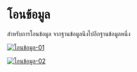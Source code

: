 # โอนข้อมูล

สำหรับการโอนข้อมูล จากฐานข้อมูลนึงไปอีกฐานข้อมูลหนึ่ง

[![โอนข้อมูล-01](http://www.smlaccount.com/manual/wp-content/uploads/2017/11/โอนข้อมูล-01.jpg)](http://www.smlaccount.com/manual/wp-content/uploads/2017/11/โอนข้อมูล-01.jpg)

[![โอนข้อมูล-02](http://www.smlaccount.com/manual/wp-content/uploads/2017/11/โอนข้อมูล-02.jpg)](http://www.smlaccount.com/manual/wp-content/uploads/2017/11/โอนข้อมูล-02.jpg)





